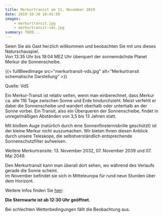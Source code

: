 ```yaml
---
title: Merkurtransit am 11. November 2019
date: 2019-10-30 16:41:50
images: 
    - merkurtransit.jpg
    - merkurtransit-vds.jpg
summary: TODO...
---
```

Seien Sie als Gast herzlich willkommen und beobachten Sie mit uns dieses Naturschauspiel.  
Von 13:35 Uhr bis 19:04 MEZ Uhr überquert der sonnennächste Planet Merkur die Sonnenscheibe.

{{< fullBleedImage src="merkurtransit-vds.jpg" alt="Merkurtransit schematische Darstellung" >}}

Quelle: VdS

Ein Merkur-Transit ist relativ selten, wenn man einberechnet, dass Merkur ca. alle 116 Tage zwischen Sonne und Erde hindurchzieht. Meist verfehlt er dabei die Sonnenscheibe und wandert oberhalb oder unterhalb an der Sonne vorbei. Ein Transit, also ein Überqueren der Sonnenscheibe, findet in unregelmäßigen Abständen von 3,5 bis 13 Jahren statt.  
  
Mit bloßem Auge (natürlich durch eine Sonnenfinsternisbrille geschützt) ist der kleine Merkur nicht auszumachen. Wir bieten Ihnen diesen Anblick durch unsere Teleskope, die selbstverständlich entsprechende Sonnenschutzfilter aufweisen.  
  
Weitere Merkurtransite: 13. November 2032, 07. November 2039 und 07. Mai 2049.
  
Den Merkurtransit kann man überall dort sehen, wo während des Verlaufs gerade die Sonne scheint.   
Im November befindet sie sich in Mitteleuropa für rund neun Stunden über dem Horizont.

Weitere Infos finden Sie [hier](https://www.vds-astro.de/index.php?id=74&tx_ttnews[tt_news]=612&cHash=c7855edfb2bd6fef8416539b60045c2e):

**Die Sternwarte ist ab 12:30 Uhr geöffnet.**

Bei schlechten Wetterbedingungen fällt die Beobachtung aus.
